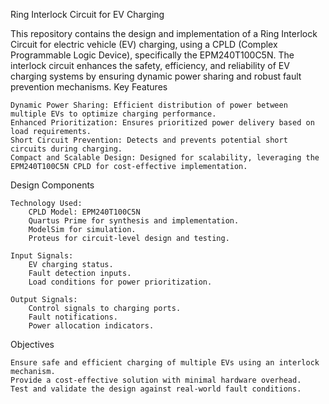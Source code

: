Ring Interlock Circuit for EV Charging

This repository contains the design and implementation of a Ring Interlock Circuit for electric vehicle (EV) charging, using a CPLD (Complex Programmable Logic Device), specifically the EPM240T100C5N. The interlock circuit enhances the safety, efficiency, and reliability of EV charging systems by ensuring dynamic power sharing and robust fault prevention mechanisms.
Key Features

    Dynamic Power Sharing: Efficient distribution of power between multiple EVs to optimize charging performance.
    Enhanced Prioritization: Ensures prioritized power delivery based on load requirements.
    Short Circuit Prevention: Detects and prevents potential short circuits during charging.
    Compact and Scalable Design: Designed for scalability, leveraging the EPM240T100C5N CPLD for cost-effective implementation.

Design Components

    Technology Used:
        CPLD Model: EPM240T100C5N
        Quartus Prime for synthesis and implementation.
        ModelSim for simulation.
        Proteus for circuit-level design and testing.

    Input Signals:
        EV charging status.
        Fault detection inputs.
        Load conditions for power prioritization.

    Output Signals:
        Control signals to charging ports.
        Fault notifications.
        Power allocation indicators.


Objectives

    Ensure safe and efficient charging of multiple EVs using an interlock mechanism.
    Provide a cost-effective solution with minimal hardware overhead.
    Test and validate the design against real-world fault conditions.

